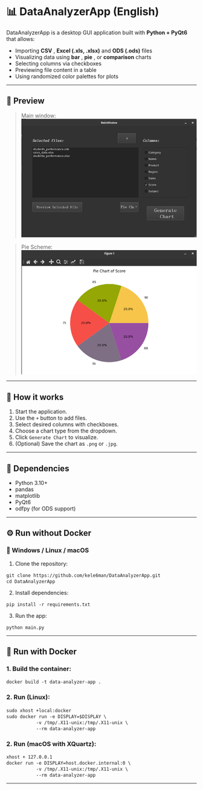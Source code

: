 # 📊 DataAnalyzerApp (English)

DataAnalyzerApp is a desktop GUI application built with **Python + PyQt6** that allows:

* Importing  **CSV** , **Excel (.xls, .xlsx)** and **ODS (.ods)** files
* Visualizing data using  **bar** ,  **pie** , or **comparison** charts
* Selecting columns via checkboxes
* Previewing file content in a table
* Using randomized color palettes for plots

---

## 📸 Preview


> Main window:
![screenshots/main_window.png](https://github.com/kele6man/DataAnalyzerApp/blob/main/screenshots/main_window.png?raw=true)

> Pie Scheme:
![screenshots/main_window.png](https://github.com/kele6man/DataAnalyzerApp/blob/main/screenshots/pie.png?raw=true)

---

## 🧠 How it works

1. Start the application.
2. Use the `+` button to add files.
3. Select desired columns with checkboxes.
4. Choose a chart type from the dropdown.
5. Click `Generate Chart` to visualize.
6. (Optional) Save the chart as `.png` or `.jpg`.

---

## 🧰 Dependencies

* Python 3.10+
* pandas
* matplotlib
* PyQt6
* odfpy (for ODS support)

---

## ⚙️ Run without Docker

### 🔵 Windows / Linux / macOS

1. Clone the repository:

```shell
git clone https://github.com/kele6man/DataAnalyzerApp.git
cd DataAnalyzerApp
```

2. Install dependencies:

```shell
pip install -r requirements.txt
```

3. Run the app:

```shell
python main.py
```

---

## 🐳 Run with Docker

### 1. Build the container:

```shell
docker build -t data-analyzer-app .
```

### 2. Run (Linux):

```shell
sudo xhost +local:docker
sudo docker run -e DISPLAY=$DISPLAY \
           -v /tmp/.X11-unix:/tmp/.X11-unix \
           --rm data-analyzer-app
```

### 2. Run (macOS with XQuartz):

```shell
xhost + 127.0.0.1
docker run -e DISPLAY=host.docker.internal:0 \
           -v /tmp/.X11-unix:/tmp/.X11-unix \
           --rm data-analyzer-app
```

---
